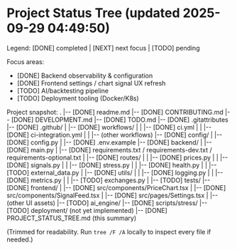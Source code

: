 
# Project Status Tree (updated 2025-09-29 04:49:50)

Legend: [DONE] completed | [NEXT] next focus | [TODO] pending

Focus areas:
- [DONE] Backend observability & configuration
- [DONE] Frontend settings / chart signal UX refresh
- [TODO] AI/backtesting pipeline
- [TODO] Deployment tooling (Docker/K8s)

Project snapshot:
.
|-- [DONE] readme.md
|-- [DONE] CONTRIBUTING.md
|-- [DONE] DEVELOPMENT.md
|-- [DONE] TODO.md
|-- [DONE] .gitattributes
|-- [DONE] .github/
|   |-- [DONE] workflows/
|   |   |-- [DONE] ci.yml
|   |   |-- [DONE] ci-integration.yml
|   |   |-- (other workflows)
|-- [DONE] config/
|   |-- [DONE] config.py
|   |-- [DONE] .env.example
|-- [DONE] backend/
|   |-- [DONE] main.py
|   |-- [DONE] requirements.txt / requirements-dev.txt / requirements-optional.txt
|   |-- [DONE] routes/
|   |   |-- [DONE] prices.py
|   |   |-- [DONE] signals.py
|   |   |-- [DONE] stress.py
|   |   |-- [DONE] health.py
|   |   |-- [TODO] external_data.py
|   |-- [DONE] utils/
|   |   |-- [DONE] logging.py
|   |   |-- [DONE] metrics.py
|   |   |-- [TODO] exchanges.py
|   |-- [TODO] tests/
|-- [DONE] frontend/
|   |-- [DONE] src/components/PriceChart.tsx
|   |-- [DONE] src/components/SignalFeed.tsx
|   |-- [DONE] src/pages/Settings.tsx
|   |-- (other UI assets)
|-- [TODO] ai_engine/
|-- [DONE] scripts/stress/
|-- [TODO] deployment/ (not yet implemented)
|-- [DONE] PROJECT_STATUS_TREE.md (this summary)

(Trimmed for readability. Run `tree /F /A` locally to inspect every file if needed.)
